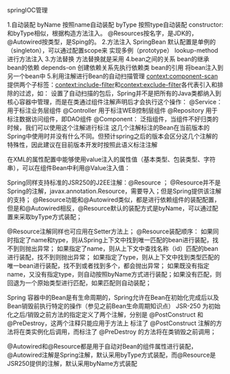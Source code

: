 springIOC管理

1.自动装配
    byName 按照name自动装配
    byType 按照type自动装配
    constructor:和byType相似，根据构造方法注入。
    @Resources按名字，是JDK的，@Autowired按类型，是Sping的。
2.方法注入
    SpringBean 默认配置是单例的（singleton），可以通过配置scope来 实现多例（prototype）
    lookup-method 进行方法注入
3.方法替换
    方法替换就是采用<replaced-method name="方法名" replacer="bean的Id"></replaced-method>
4.bean之间的关系
    bean的继承
    bean的依赖 depends-on 创建依赖关系先执行依赖类
    bean的引用  将bean注入到另一个bean中
5.利用注解进行Bean的自动扫描管理
    <context:component-scan>提供两个子标签：<context:include-filter>和<context:exclude-filter>各代表引入和排除的过滤，如：
设置了自动扫描的包后，Spring并不是把所有的Java类都纳入到核心容器中管理，而是在类通过组件注解声明后才会执行这个操作：
@Service：
用于标注业务层组件
@Controller
用于标注WEB控制层组件
@Repository
用于标注数据访问组件，即DAO组件
@Component：
泛指组件，当组件不好归类的时候，我们可以使用这个注解进行标注
这几个注解标注的Bean在当前版本的Spring中使用时并没有什么不同。但预计spring之后的版本会区分这几个注解的特殊性，因此建议在目前版本开发时按照此语义标注注解



在XML的属性配置中能够使用value注入的属性值（基本类型、包装类型、字符串），可以在组件Bean中利用@Value注入值：


Spring同样支持标准的JSR250的J2EE注解：@Resource ；
@Resource并不是Spring的注解，javax.annotation.Resource，需要导入；但是Spring提供该注解的支持；
@Resource功能和@Autowired类似，都是进行依赖组件的装配配置，但是和@Autowired相反，@Resource默认的装配方式是byName，可以通过配置来采取byType方式装配；


@Resource注解同样也可应用在Setter方法上；
@Resource装配顺序：
如果同时指定了name和type，则从Spring上下文中找到唯一匹配的bean进行装配，找不到则抛出异常；
如果指定了name，则从上下文中查找名称（id）匹配的bean进行装配，找不到则抛出异常；
如果指定了type，则从上下文中找到类型匹配的唯一bean进行装配，找不到或者找到多个，都会抛出异常；
如果既没有指定name，又没有指定type，则自动按照byName方式进行装配；如果没有匹配，则回退为一个原始类型进行匹配，如果匹配则自动装配；


Spring 容器中的Bean是有生命周期的，Spring允许在Bean在初始化完成后以及Bean销毁前执行特定的操作（参见之前Bean生命周期知识点）
JSR-250 为初始化之后/销毁之前方法的指定定义了两个注解，分别是 @PostConstruct 和 @PreDestroy，这两个注释只能应用于方法上
标注了 @PostConstruct 注解的方法将在类实例化后调用，而标注了 @PreDestroy 的方法将在类销毁之前调用；


@Autowired和@Resource都是用于自动对Bean的组件属性进行装配，@Autowired注解是Spring注解，默认采用byType方式装配，而@Resource是JSR250提供的注解，默认采用byName方式装配

